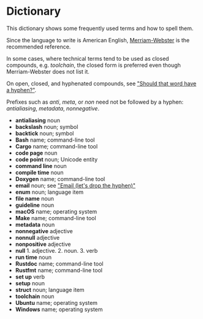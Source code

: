 # Dictionary

This dictionary shows some frequently used terms and how to spell them.

Since the language to write is American English, [Merriam-Webster](https://www.merriam-webster.com) is the
recommended reference.

In some cases, where technical terms tend to be used as closed compounds, e.g. *toolchain*, the closed form
is preferred even though Merriam-Webster does not list it.

On open, closed, and hyphenated compounds, see
["Should that word have a hyphen?"](https://www.merriam-webster.com/grammar/hyphen-rules-open-closed-compound-words).

Prefixes such as *anti*, *meta*, or *non* need not be followed by a hyphen: *antialiasing*, *metadata*,
*nonnegative*.

- **antialiasing** noun
- **backslash** noun; symbol
- **backtick** noun; symbol
- **Bash** name; command-line tool
- **Cargo** name; command-line tool
- **code page** noun
- **code point** noun; Unicode entity
- **command line** noun
- **compile time** noun
- **Doxygen** name; command-line tool
- **email** noun; see ["Email (let's drop the hyphen)"](https://www-cs-faculty.stanford.edu/~knuth/email.html)
- **enum** noun; language item
- **file name** noun
- **guideline** noun
- **macOS** name; operating system
- **Make** name; command-line tool
- **metadata** noun
- **nonnegative** adjective
- **nonnull** adjective
- **nonpositive** adjective
- **null** 1. adjective. 2. noun. 3. verb
- **run time** noun
- **Rustdoc** name; command-line tool
- **Rustfmt** name; command-line tool
- **set up** verb
- **setup** noun
- **struct** noun; language item
- **toolchain** noun
- **Ubuntu** name; operating system
- **Windows** name; operating system
